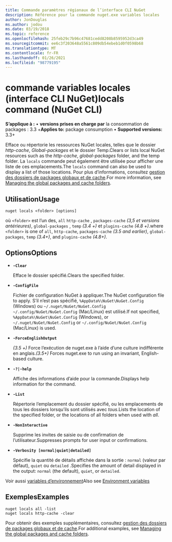 ```yaml
---
title: Commande paramètres régionaux de l’interface CLI NuGet
description: Référence pour la commande nuget.exe variables locales
author: JonDouglas
ms.author: jodou
ms.date: 03/19/2018
ms.topic: reference
ms.openlocfilehash: 25feb29c7b96c47681cedd8208b8595952d3ca49
ms.sourcegitcommit: ee6c3f203648a5561c809db54ebeb1d0f0598b68
ms.translationtype: MT
ms.contentlocale: fr-FR
ms.lasthandoff: 01/26/2021
ms.locfileid: "98779195"
---
```

# <a name="locals-command-nuget-cli"></a><span data-ttu-id="fa5eb-103">commande variables locales (interface CLI NuGet)</span><span class="sxs-lookup"><span data-stu-id="fa5eb-103">locals command (NuGet CLI)</span></span>

<span data-ttu-id="fa5eb-104">**S’applique à :** &bullet; **versions prises en charge par** la consommation de packages : 3.3 +</span><span class="sxs-lookup"><span data-stu-id="fa5eb-104">**Applies to:** package consumption &bullet; **Supported versions:** 3.3+</span></span>

<span data-ttu-id="fa5eb-105">Efface ou répertorie les ressources NuGet locales, telles que le dossier *http-cache*, *Global-packages* et le dossier Temp.</span><span class="sxs-lookup"><span data-stu-id="fa5eb-105">Clears or lists local NuGet resources such as the *http-cache*, *global-packages* folder, and the temp folder.</span></span> <span data-ttu-id="fa5eb-106">La `locals` commande peut également être utilisée pour afficher une liste de ces emplacements.</span><span class="sxs-lookup"><span data-stu-id="fa5eb-106">The `locals` command can also be used to display a list of those locations.</span></span> <span data-ttu-id="fa5eb-107">Pour plus d’informations, consultez [gestion des dossiers de packages globaux et de cache](../../consume-packages/managing-the-global-packages-and-cache-folders.md).</span><span class="sxs-lookup"><span data-stu-id="fa5eb-107">For more information, see [Managing the global packages and cache folders](../../consume-packages/managing-the-global-packages-and-cache-folders.md).</span></span>

## <a name="usage"></a><span data-ttu-id="fa5eb-108">Utilisation</span><span class="sxs-lookup"><span data-stu-id="fa5eb-108">Usage</span></span>

```cli
nuget locals <folder> [options]
```

<span data-ttu-id="fa5eb-109">où `<folder>` est l’un des, `all` `http-cache` , `packages-cache` *(3,5 et versions antérieures)*, `global-packages` , `temp` *(3.4 +)* et `plugins-cache` *(4.8 +)*.</span><span class="sxs-lookup"><span data-stu-id="fa5eb-109">where `<folder>` is one of `all`, `http-cache`, `packages-cache` *(3.5 and earlier)*, `global-packages`, `temp` *(3.4+)*, and `plugins-cache` *(4.8+)*.</span></span>

## <a name="options"></a><span data-ttu-id="fa5eb-110">Options</span><span class="sxs-lookup"><span data-stu-id="fa5eb-110">Options</span></span>

- **`-Clear`**

  <span data-ttu-id="fa5eb-111">Efface le dossier spécifié.</span><span class="sxs-lookup"><span data-stu-id="fa5eb-111">Clears the specified folder.</span></span>

- **`-ConfigFile`**

  <span data-ttu-id="fa5eb-112">Fichier de configuration NuGet à appliquer.</span><span class="sxs-lookup"><span data-stu-id="fa5eb-112">The NuGet configuration file to apply.</span></span> <span data-ttu-id="fa5eb-113">S’il n’est pas spécifié, `%AppData%\NuGet\NuGet.Config` (Windows) ou `~/.nuget/NuGet/NuGet.Config` `~/.config/NuGet/NuGet.Config` (Mac/Linux) est utilisé.</span><span class="sxs-lookup"><span data-stu-id="fa5eb-113">If not specified, `%AppData%\NuGet\NuGet.Config` (Windows), or `~/.nuget/NuGet/NuGet.Config` or `~/.config/NuGet/NuGet.Config` (Mac/Linux) is used.</span></span>

- **`-ForceEnglishOutput`**

  <span data-ttu-id="fa5eb-114">*(3.5 +)* Force l’exécution de nuget.exe à l’aide d’une culture indifférente en anglais.</span><span class="sxs-lookup"><span data-stu-id="fa5eb-114">*(3.5+)* Forces nuget.exe to run using an invariant, English-based culture.</span></span>

- **`-?|-help`**

  <span data-ttu-id="fa5eb-115">Affiche des informations d’aide pour la commande.</span><span class="sxs-lookup"><span data-stu-id="fa5eb-115">Displays help information for the command.</span></span>

- **`-List`**

  <span data-ttu-id="fa5eb-116">Répertorie l’emplacement du dossier spécifié, ou les emplacements de tous les dossiers lorsqu’ils sont utilisés avec *tous*.</span><span class="sxs-lookup"><span data-stu-id="fa5eb-116">Lists the location of the specified folder, or the locations of all folders when used with *all*.</span></span>

- **`-NonInteractive`**

  <span data-ttu-id="fa5eb-117">Supprime les invites de saisie ou de confirmation de l’utilisateur.</span><span class="sxs-lookup"><span data-stu-id="fa5eb-117">Suppresses prompts for user input or confirmations.</span></span>

- **`-Verbosity [normal|quiet|detailed]`**

  <span data-ttu-id="fa5eb-118">Spécifie la quantité de détails affichée dans la sortie : `normal` (valeur par défaut), `quiet` ou `detailed` .</span><span class="sxs-lookup"><span data-stu-id="fa5eb-118">Specifies the amount of detail displayed in the output: `normal` (the default), `quiet`, or `detailed`.</span></span>

<span data-ttu-id="fa5eb-119">Voir aussi [variables d’environnement](cli-ref-environment-variables.md)</span><span class="sxs-lookup"><span data-stu-id="fa5eb-119">Also see [Environment variables](cli-ref-environment-variables.md)</span></span>

## <a name="examples"></a><span data-ttu-id="fa5eb-120">Exemples</span><span class="sxs-lookup"><span data-stu-id="fa5eb-120">Examples</span></span>

```cli
nuget locals all -list
nuget locals http-cache -clear
```

<span data-ttu-id="fa5eb-121">Pour obtenir des exemples supplémentaires, consultez [gestion des dossiers de packages globaux et de cache](../../consume-packages/managing-the-global-packages-and-cache-folders.md).</span><span class="sxs-lookup"><span data-stu-id="fa5eb-121">For additional examples, see [Managing the global packages and cache folders](../../consume-packages/managing-the-global-packages-and-cache-folders.md).</span></span>
